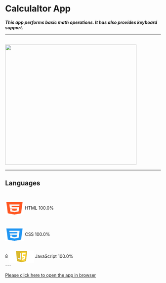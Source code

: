 # Calculaltor App

***This app performs basic math operations. It has also provides keyboard support.***

---

<br>
<img src="./images/1.jpg" width="425" height="388">

---

## **Languages**
<br>

<img align="center" src="./images/html.jpg" width="60" height="40"> HTML 100.0%

<br>

<img align="center" src="./images/css.jpg" width="60" height="40"> CSS 100.0%

<br>
8
<img align="center" src="./images/js.jpg" width="80" height="40"> JavaScript 100.0%

<br>
---

<br>

[Please click here to open the app in browser](https://xoshbaxt.github.io/main-assignment-4/)

 
